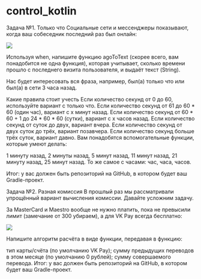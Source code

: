 # control_kotlin
Задача №1. Только что
Социальные сети и мессенджеры показывают, когда ваш собеседник последний раз был онлайн:

 <img src="https://github.com/netology-code/kt-homeworks/raw/master/03_control/pic/tg-contacts.png"> 

Используя when, напишите функцию agoToText (скорее всего, вам понадобится не одна функция), которая учитывает, сколько времени прошло с последнего визита пользователя, и выдаёт текст (String).

Нас будет интересовать вся фраза, например, был(а) только что или был(а) в сети 3 часа назад.

Какие правила стоит учесть
Если количество секунд от 0 до 60, используйте вариант с только что.
Если количество секунд от 61 до 60 * 60 (один час), вариант с x минут назад.
Если количество секунд от 60 * 60 + 1 до 24 * 60 * 60 (сутки), вариант с x часов назад.
Если количество секунд от суток до двух, вариант вчера.
Если количество секунд от двух суток до трёх, вариант позавчера.
Если количество секунд больше трёх суток, вариант давно.
Вам понадобятся вспомогательные функции, которые умеют делать:

1 минуту назад,
2 минуты назад,
5 минут назад,
11 минут назад,
21 минуту назад,
25 минут назад.
То же самое с часами: час, часа, часов.

Итог: у вас должен быть репозиторий на GitHub, в котором будет ваш Gradle-проект.

Задача №2. Разная комиссия
В прошлый раз мы рассматривали упрощённый вариант вычисления комиссии. Давайте усложним задачу.

За MasterCard и Maestro вообще не нужно платить, пока не превысили лимит (замечание от 300 убираем), а для VK Pay всегда бесплатно:

 <img src="https://github.com/netology-code/kt-homeworks/raw/master/03_control/pic/vk-commission.png"> 

Напишите алгоритм расчёта в виде функции, передавая в функцию:

тип карты/счёта (по умолчанию VK Pay);
сумму предыдущих переводов в этом месяце (по умолчанию 0 рублей);
сумму совершаемого перевода.
Итог: у вас должен быть репозиторий на GitHub, в котором будет ваш Gradle-проект.
